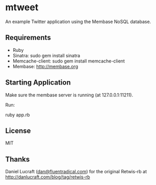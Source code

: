 mtweet
=========
An example Twitter application using the Membase NoSQL database.

Requirements
------------

 * Ruby
 * Sinatra: sudo gem install sinatra
 * Memcache-client: sudo gem install memcache-client
 * Membase: http://membase.org

Starting Application
--------------------

Make sure the membase server is running (at 127.0.0.1:11211).

Run:

   ruby app.rb

License
-------

MIT

Thanks
------

Daniel Lucraft (dan@fluentradical.com) for the original Retwis-rb
at http://danlucraft.com/blog/tag/retwis-rb

